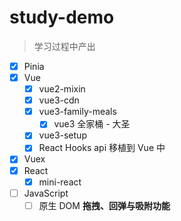 # study-demo

> 学习过程中产出

- [x] Pinia
- [x] Vue
  - [x] vue2-mixin
  - [x] vue3-cdn
  - [x] vue3-family-meals
    - [x] vue3 全家桶 - 大圣
  - [x] vue3-setup
  - [x] React Hooks api 移植到 Vue 中
- [x] Vuex
- [x] React
  - [x] mini-react
- [ ] JavaScript
  - [ ] 原生 DOM **拖拽、回弹与吸附功能**